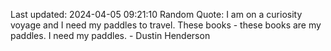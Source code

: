 Last updated: 2024-04-05 09:21:10
Random Quote: I am on a curiosity voyage and I need my paddles to travel. These books - these books are my paddles. I need my paddles. - Dustin Henderson